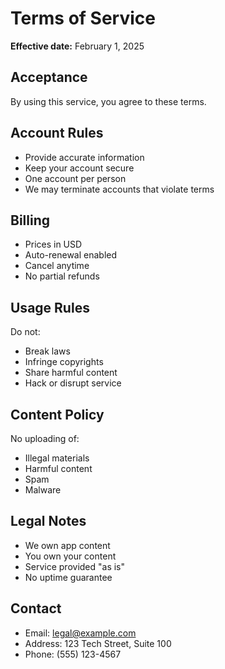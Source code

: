 # Terms of Service

**Effective date:** February 1, 2025

## Acceptance

By using this service, you agree to these terms.

## Account Rules

- Provide accurate information
- Keep your account secure
- One account per person
- We may terminate accounts that violate terms

## Billing

- Prices in USD
- Auto-renewal enabled
- Cancel anytime
- No partial refunds

## Usage Rules

Do not:
- Break laws
- Infringe copyrights
- Share harmful content
- Hack or disrupt service

## Content Policy

No uploading of:
- Illegal materials
- Harmful content
- Spam
- Malware

## Legal Notes

- We own app content
- You own your content
- Service provided "as is"
- No uptime guarantee

## Contact

- Email: legal@example.com
- Address: 123 Tech Street, Suite 100
- Phone: (555) 123-4567

